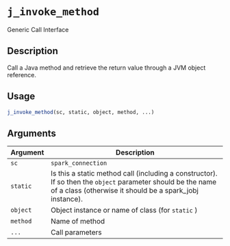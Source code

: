 # `j_invoke_method`

Generic Call Interface


## Description

Call a Java method and retrieve the return value through a JVM object
 reference.


## Usage

```r
j_invoke_method(sc, static, object, method, ...)
```


## Arguments

Argument      |Description
------------- |----------------
`sc`     |     `spark_connection`
`static`     |     Is this a static method call (including a constructor). If so then the `object` parameter should be the name of a class (otherwise it should be a spark_jobj instance).
`object`     |     Object instance or name of class (for `static` )
`method`     |     Name of method
`...`     |     Call parameters


